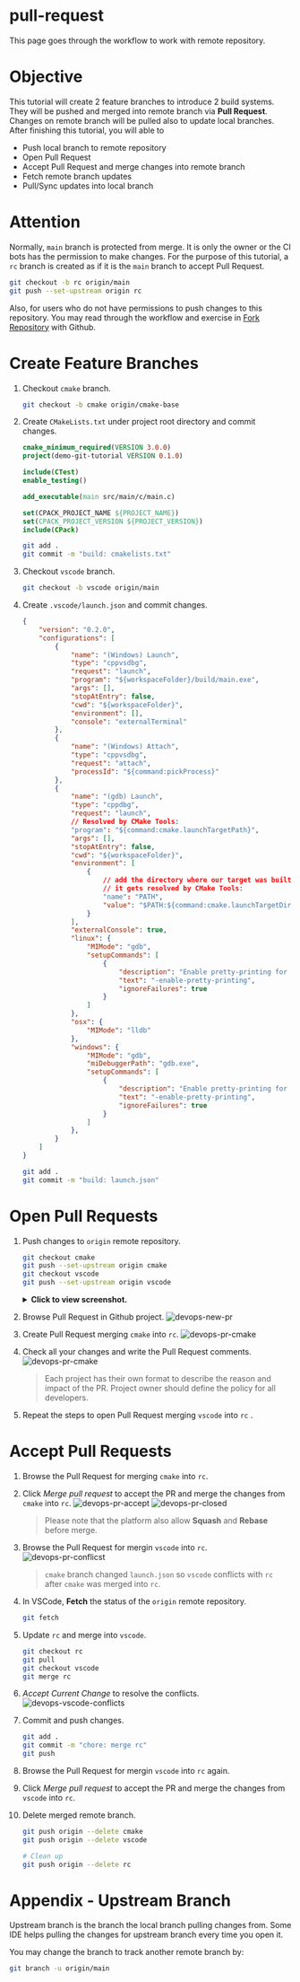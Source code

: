 # pull-request

This page goes through the workflow to work with remote repository.

# Objective

This tutorial will create 2 feature branches to introduce 2 build systems. They will be pushed and merged into remote branch via **Pull Request**. Changes on remote branch will be pulled also to update local branches. After finishing this tutorial, you will able to 

* Push local branch to remote repository
* Open Pull Request
* Accept Pull Request and merge changes into remote branch
* Fetch remote branch updates
* Pull/Sync updates into local branch

# Attention

Normally, `main` branch is protected from merge. It is only the owner or the CI bots has the permission to make changes. For the purpose of this tutorial, a `rc` branch is created as if it is the `main` branch to accept Pull Request.

```bash
git checkout -b rc origin/main
git push --set-upstream origin rc
```

Also, for users who do not have permissions to push changes to this repository. You may read through the workflow and exercise in [Fork Repository](../fork-repository/readme.md) with Github.

# Create Feature Branches

1. Checkout `cmake` branch.
    ```bash
    git checkout -b cmake origin/cmake-base
    ```

1. Create `CMakeLists.txt` under project root directory and commit changes.
    ```cmake
    cmake_minimum_required(VERSION 3.0.0)
    project(demo-git-tutorial VERSION 0.1.0)

    include(CTest)
    enable_testing()

    add_executable(main src/main/c/main.c)

    set(CPACK_PROJECT_NAME ${PROJECT_NAME})
    set(CPACK_PROJECT_VERSION ${PROJECT_VERSION})
    include(CPack)
    ```
    ```bash
    git add .
    git commit -m "build: cmakelists.txt"
    ```

1. Checkout `vscode` branch.
    ```bash
    git checkout -b vscode origin/main
    ```

1. Create `.vscode/launch.json` and commit changes.
    ```json
    {
        "version": "0.2.0",
        "configurations": [
            {
                "name": "(Windows) Launch",
                "type": "cppvsdbg",
                "request": "launch",
                "program": "${workspaceFolder}/build/main.exe",
                "args": [],
                "stopAtEntry": false,
                "cwd": "${workspaceFolder}",
                "environment": [],
                "console": "externalTerminal"
            },
            {
                "name": "(Windows) Attach",
                "type": "cppvsdbg",
                "request": "attach",
                "processId": "${command:pickProcess}"
            },
            {
                "name": "(gdb) Launch",
                "type": "cppdbg",
                "request": "launch",
                // Resolved by CMake Tools:
                "program": "${command:cmake.launchTargetPath}",
                "args": [],
                "stopAtEntry": false,
                "cwd": "${workspaceFolder}",
                "environment": [
                    {
                        // add the directory where our target was built to the PATHs
                        // it gets resolved by CMake Tools:
                        "name": "PATH",
                        "value": "$PATH:${command:cmake.launchTargetDirectory}"
                    }
                ],
                "externalConsole": true,
                "linux": {
                    "MIMode": "gdb",
                    "setupCommands": [
                        {
                            "description": "Enable pretty-printing for gdb",
                            "text": "-enable-pretty-printing",
                            "ignoreFailures": true
                        }
                    ]
                },
                "osx": {
                    "MIMode": "lldb"
                },
                "windows": {
                    "MIMode": "gdb",
                    "miDebuggerPath": "gdb.exe",
                    "setupCommands": [
                        {
                            "description": "Enable pretty-printing for gdb",
                            "text": "-enable-pretty-printing",
                            "ignoreFailures": true
                        }
                    ]
                },
            }
        ]
    }
    ```
    ```bash
    git add .
    git commit -m "build: launch.json"
    ```

# Open Pull Requests

1. Push changes to `origin` remote repository.
    ```bash
    git checkout cmake
    git push --set-upstream origin cmake
    git checkout vscode
    git push --set-upstream origin vscode
    ```
    <details>
    <summary><b>Click to view screenshot.</b></summary>

    ![devops-push](images/01-devops-push.png)
    </details>

1. Browse Pull Request in Github project.
    ![devops-new-pr](images/02-devops-new-pr.png)

1. Create Pull Request merging `cmake` into `rc`.
    ![devops-pr-cmake](images/03-devops-pr-cmake.png)

1. Check all your changes and write the Pull Request comments.
    ![devops-pr-cmake](images/04-devops-pr-cmake-2.png)
    >Each project has their own format to describe the reason and impact of the PR. Project owner should define the policy for all developers.

1. Repeat the steps to open Pull Request merging `vscode` into `rc` .

# Accept Pull Requests

1. Browse the Pull Request for merging `cmake` into `rc`.

1. Click _Merge pull request_ to accept the PR and merge the changes from `cmake` into `rc`.
    ![devops-pr-accept](images/05-devops-pr-accept.png)
    ![devops-pr-closed](images/06-devops-pr-closed.png)
    >Please note that the platform also allow **Squash** and **Rebase** before merge.

1. Browse the Pull Request for mergin `vscode` into `rc`.
    ![devops-pr-conflicst](images/07-devops-pr-conflicts.png)
    > `cmake` branch changed `launch.json` so `vscode` conflicts with `rc` after `cmake` was merged into `rc`.

1. In VSCode, **Fetch** the status of the `origin` remote repository.
    ```bash
    git fetch
    ```

1. Update `rc` and merge into `vscode`.
    ```bash
    git checkout rc
    git pull
    git checkout vscode
    git merge rc
    ```

1. _Accept Current Change_ to resolve the conflicts.
    ![devops-vscode-conflicts](images/08-devops-vscode-conflicts.png)

1. Commit and push changes.
    ```bash
    git add .
    git commit -m "chore: merge rc"
    git push
    ```

1. Browse the Pull Request for mergin `vscode` into `rc` again.

1. Click _Merge pull request_ to accept the PR and merge the changes from `vscode` into `rc`.

1. Delete merged remote branch.
    ```bash
    git push origin --delete cmake
    git push origin --delete vscode

    # Clean up
    git push origin --delete rc
    ```

# Appendix - Upstream Branch

Upstream branch is the branch the local branch pulling changes from. Some IDE helps pulling the changes for upstream branch every time you open it.

You may change the branch to track another remote branch by:
```bash
git branch -u origin/main
```